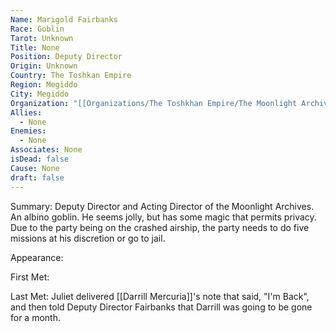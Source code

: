 ```yaml
---
Name: Marigold Fairbanks
Race: Goblin
Tarot: Unknown
Title: None
Position: Deputy Director
Origin: Unknown
Country: The Toshkan Empire
Region: Megiddo
City: Megiddo
Organization: "[[Organizations/The Toshkhan Empire/The Moonlight Archives/The Moonlight Archives]]"
Allies:
  - None
Enemies:
  - None
Associates: None
isDead: false
Cause: None
draft: false
---
```

Summary:
Deputy Director and Acting Director of the Moonlight Archives. An albino goblin. He seems jolly, but has some magic that permits privacy. Due to the party being on the crashed airship, the party needs to do five missions at his discretion or go to jail. 

Appearance: 

First Met: 

Last Met: Juliet delivered [[Darrill Mercuria]]'s note that said, "I'm Back", and then told Deputy Director Fairbanks that Darrill was going to be gone for a month.